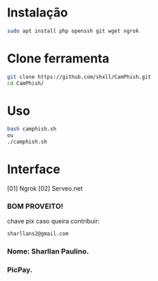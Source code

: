 # Instalação 

```bash
sudo apt install php openssh git wget ngrok
```

# Clone ferramenta

```bash
git clone https://github.com/shxll/CamPhish.git
cd CamPhish/
```

# Uso
```bash
bash camphish.sh
ou
./camphish.sh
```
# Interface

[01] Ngrok
[02] Serveo.net


### BOM PROVEITO!


chave pix caso queira contribuir:
```bash
sharllans2@gmail.com
```
### Nome: Sharllan Paulino.
### PicPay.

